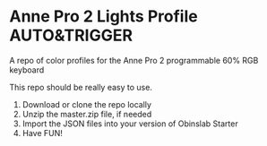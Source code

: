 # Anne Pro 2 Lights Profile AUTO&TRIGGER
A repo of color profiles for the Anne Pro 2 programmable 60% RGB keyboard

This repo should be really easy to use.
1. Download or clone the repo locally
2. Unzip the master.zip file, if needed
3. Import the JSON files into your version of Obinslab Starter
4. Have FUN!
